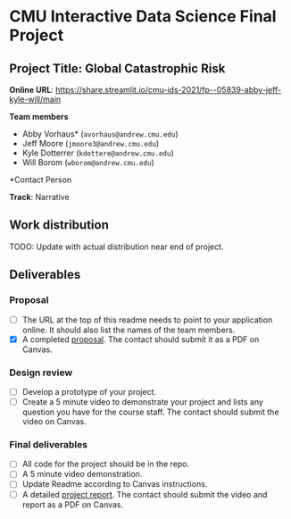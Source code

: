 # CMU Interactive Data Science Final Project

## Project Title: Global Catastrophic Risk

**Online URL**: https://share.streamlit.io/cmu-ids-2021/fp--05839-abby-jeff-kyle-will/main

**Team members**
- Abby Vorhaus* (`avorhaus@andrew.cmu.edu`)
- Jeff Moore (`jmoore3@andrew.cmu.edu`)
- Kyle Dotterrer (`kdottere@andrew.cmu.edu`)
- Will Borom (`wborom@andrew.cmu.edu`)

*Contact Person

**Track**: Narrative

## Work distribution

TODO: Update with actual distribution near end of project.

## Deliverables

### Proposal

- [ ] The URL at the top of this readme needs to point to your application online. It should also list the names of the team members.
- [x] A completed [proposal](Proposal.md). The contact should submit it as a PDF on Canvas.

### Design review

- [ ] Develop a prototype of your project.
- [ ] Create a 5 minute video to demonstrate your project and lists any question you have for the course staff. The contact should submit the video on Canvas.

### Final deliverables

- [ ] All code for the project should be in the repo.
- [ ] A 5 minute video demonstration.
- [ ] Update Readme according to Canvas instructions.
- [ ] A detailed [project report](Report.md). The contact should submit the video and report as a PDF on Canvas.
